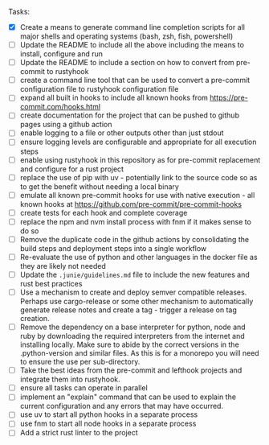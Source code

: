 Tasks:

- [x] Create a means to generate command line completion scripts for all major shells and operating systems (bash, zsh, fish, powershell)
- [ ] Update the README to include all the above including the means to install, configure and run
- [ ] Update the README to include a section on how to convert from pre-commit to rustyhook
- [ ] create a command line tool that can be used to convert a pre-commit configuration file to rustyhook configuration file
- [ ] expand all built in hooks to include all known hooks from https://pre-commit.com/hooks.html
- [ ] create documentation for the project that can be pushed to github pages using a github action
- [ ] enable logging to a file or other outputs other than just stdout
- [ ] ensure logging levels are configurable and appropriate for all execution steps
- [ ] enable using rustyhook in this repository as for pre-commit replacement and configure for a rust project
- [ ] replace the use of pip with uv - potentially link to the source code so as to get the benefit without needing a local binary
- [ ] emulate all known pre-commit hooks for use with native execution - all known hooks at https://github.com/pre-commit/pre-commit-hooks
- [ ] create tests for each hook and complete coverage
- [ ] replace the npm and nvm install process with fnm if it makes sense to do so
- [ ] Remove the duplicate code in the github actions by consolidating the build steps and deployment steps into a single workflow
- [ ] Re-evaluate the use of python and other languages in the docker file as they are likely not needed
- [ ] Update the `.junie/guidelines.md` file to include the new features and rust best practices
- [ ] Use a mechanism to create and deploy semver compatible releases. Perhaps use cargo-release or some other mechanism to automatically generate release notes and create a tag - trigger a release on tag creation.
- [ ] Remove the dependency on a base interpreter for python, node and ruby by downloading the required interpreters from the internet and installing locally. Make sure to abide by the correct versions in the .python-version and similar files. As this is for a monorepo you will need to ensure the use per sub-directory.
- [ ] Take the best ideas from the pre-commit and lefthook projects and integrate them into rustyhook.
- [ ] ensure all tasks can operate in parallel
- [ ] implement an "explain" command that can be used to explain the current configuration and any errors that may have occurred.
- [ ] use uv to start all python hooks in a separate process
- [ ] use fnm to start all node hooks in a separate process
- [ ] Add a strict rust linter to the project
